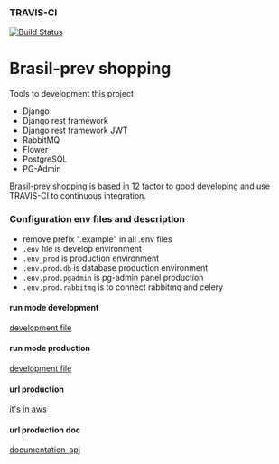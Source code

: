 ### TRAVIS-CI

[![Build Status](https://travis-ci.com/ngelrojas/brasilprev-shopping.svg?branch=master)](https://travis-ci.com/ngelrojas/brasilprev-shopping)

# Brasil-prev shopping

Tools to development this project

-   Django
-   Django rest framework
-   Django rest framework JWT
-   RabbitMQ
-   Flower
-   PostgreSQL
-   PG-Admin

Brasil-prev shopping is based in 12 factor to good developing and use TRAVIS-CI to continuous integration.

### Configuration env files and description

-   remove prefix ".example" in all .env files
-   `.env` file is develop environment
-   `.env_prod` is production environment
-   `.env.prod.db` is database production environment
-   `.env.prod.pgadmin` is pg-admin panel production
-   `.env.prod.rabbitmq` is to connect rabbitmq and celery

#### run mode development

[development file](https://github.com/ngelrojas/brasilprev-shopping/blob/master/DEVELOPMENT.md)

#### run mode production

[development file](https://github.com/ngelrojas/brasilprev-shopping/blob/master/PRODUCTION.md)

#### url production

[it's in aws](http//:35.25.125/)

#### url production doc

[documentation-api](http://35.225.25/api/v1/brasilprev)
